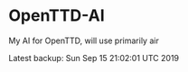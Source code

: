 # OpenTTD-AI
My AI for OpenTTD, will use primarily air

Latest backup: Sun Sep 15 21:02:01 UTC 2019
